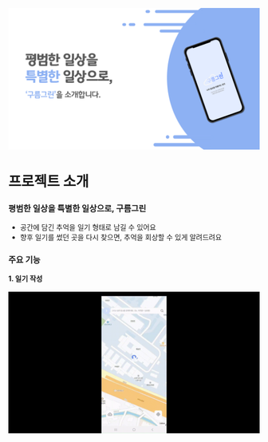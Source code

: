 ![구름그린 배너](./images/banner.png)
# 프로젝트 소개
### 평범한 일상을 특별한 일상으로, 구름그린
- 공간에 담긴 추억을 일기 형태로 남길 수 있어요
- 향후 일기를 썼던 곳을 다시 찾으면, 추억을 회상할 수 있게 알려드려요

### 주요 기능
**1. 일기 작성**
<br></br><img src="https://github.com/Sang-hak/clouddrawing/blob/master/images/function1.gif?raw=true" width=750>
